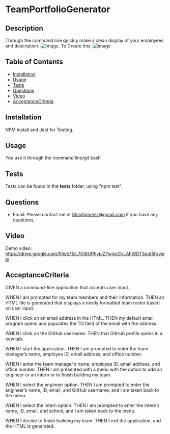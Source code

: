 # TeamPortfolioGenerator
 
## Description
Through the command line quickly make a clean display of your employees and description.
![image](https://user-images.githubusercontent.com/76697212/119193819-100a2500-ba37-11eb-853b-ff7e4190f58c.png).
To Create this:
![image](https://user-images.githubusercontent.com/76697212/119193966-3def6980-ba37-11eb-9e71-da8923b2eb97.png)

## Table of Contents
* [Installation](#installation)
* [Usage](#usage)
* [Tests](#tests)
* [Questions](#questions)
* [Video](#video)
* [AcceptanceCriteria](#acceptancecriteria)

## Installation
NPM install and Jest for Testing.

## Usage
You use it through the command line/git bash

## Tests
Tests can be found in the __tests__ folder, using "npm test".

## Questions
* Email: Please contact me at [Shilohjonezz@gmail.com](mailto:Shilohjonezz@gmail.com) if you have any questions.

## Video
Demo video: https://drive.google.com/file/d/1zL7lO8UPhypiZ7wjxcCvLAFWDT3uqt5h/view


## AcceptanceCriteria
GIVEN a command-line application that accepts user input.

WHEN I am prompted for my team members and their information.
THEN an HTML file is generated that displays a nicely formatted team roster based on user input.

WHEN I click on an email address in the HTML.
THEN my default email program opens and populates the TO field of the email with the address.

WHEN I click on the GitHub username.
THEN that GitHub profile opens in a new tab.

WHEN I start the application.
THEN I am prompted to enter the team manager’s name, employee ID, email address, and office number.

WHEN I enter the team manager’s name, employee ID, email address, and office number.
THEN I am presented with a menu with the option to add an engineer or an intern or to finish building my team.

WHEN I select the engineer option.
THEN I am prompted to enter the engineer’s name, ID, email, and GitHub username, and I am taken back to the menu.

WHEN I select the intern option.
THEN I am prompted to enter the intern’s name, ID, email, and school, and I am taken back to the menu.

WHEN I decide to finish building my team.
THEN I exit the application, and the HTML is generated.
